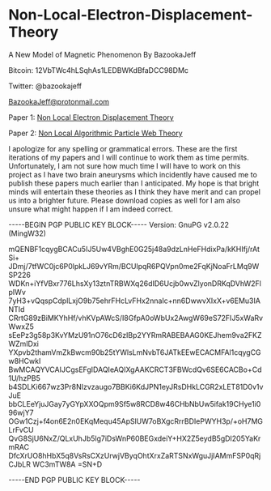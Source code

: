 # Non-Local-Electron-Displacement-Theory
A New Model of Magnetic Phenomenon
By BazookaJeff

Bitcoin: 12VbTWc4hLSqhAs1LEDBWKdBfaDCC98DMc

Twitter: @bazookajeff

BazookaJeff@protonmail.com

Paper 1: [Non Local Electron Displacement Theory](https://github.com/BazookaJeff/Non-Local-Electron-Displacement-Theory/blob/main/Non%20Local%20Electron%20Displacement%20Theory.pdf)

Paper 2: [Non Local Algorithmic Particle Web Theory](https://github.com/BazookaJeff/Non-Local-Electron-Displacement-Theory/blob/main/Non%20Local%20Algorithmic%20Particle%20Web%20Theory.pdf)

I apologize for any spelling or grammatical errors. These are the first iterations of my papers and I will continue to work them as time permits. Unfortunately, I am not sure how much time I will have to work on this project as I have two brain aneurysms which incidently have caused me to publish these papers much earlier than I anticipated. My hope is that bright minds will entertain these theories as I think they have merit and can propel us into a brighter future. Please download copies as well for I am also unsure what might happen if I am indeed correct. 

-----BEGIN PGP PUBLIC KEY BLOCK-----
Version: GnuPG v2.0.22 (MingW32)

mQENBF1cqygBCACu5IJ5Uw4VBghE0G25j48a9dzLnHeFHdixPa/kKHIfj/rAtSi+
JDmj/7tfWC0jc6P0lpkLJ69vYRm/BCUlpqR6PQVpn0me2FqKjNoaFrLMq9WSP226
WDKn+iYfVBxr776LhsXy13ztnTRBWXq26dID6Ucjb0wvZlyonDRKqDVhW2FlpIWv
7yH3+vQqspCdplLxjO9b75ehrFHcLvFHx2nnaIc+nn6DwwvXIxX+v6EMu3IANTId
CRrtG89zBiMKYhHf/vhKVpAWcS/I8GfpA0oWbUx2AwgW69eS72FIJ5xWaRvWwxZ5
sEePz3g58p3KvYMzU91nO76cD6zIBp2YYRmRABEBAAG0KEJhem9va2FKZWZmIDxi
YXpvb2thamVmZkBwcm90b25tYWlsLmNvbT6JATkEEwECACMFAl1cqygCGw8HCwkI
BwMCAQYVCAIJCgsEFgIDAQIeAQIXgAAKCRCT3FBWcdQv6SE6CACBo+Cd1U/hzPB5
b4SDLKi667wz3Pr8NIzvzaugo7BBKi6KdJPN1eyJRsDHkLCGR2xLET81D0v1vJuE
bbCLEeYjuJGay7yGYpXXOQpm9Sf5w8RCD8w46CHbNbUw5ifak19CHye1i096wjY7
OGw1Czj+f4on6E2n0EKqMequ45ApSlUW7oBXgcRrrBDIePWYH3p/+oH7MGLrFvCU
QvG8SjU6NxZ/QLxUhJb5lg7iDsWnP60BEGxdeiY+HX2Z5eydB5gDI205YaKrmRAC
DfcXrUO8hHbX5q8VsRsCXzUrwjVByqOhtXrxZaRTSNxWguJjIAMmFSP0qRjCJbLR
WC3mTW8A
=SN+D

-----END PGP PUBLIC KEY BLOCK-----
